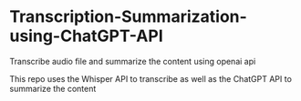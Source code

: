 # Transcription-Summarization-using-ChatGPT-API
Transcribe audio file and summarize the content using openai api

This repo uses the Whisper API to transcribe as well as the ChatGPT API to summarize the content
